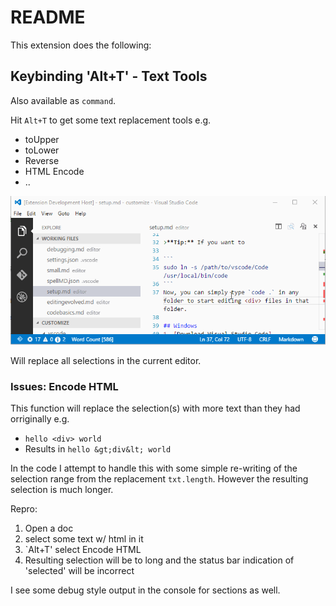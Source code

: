 # README

This extension does the following:

## Keybinding 'Alt+T' - Text Tools
Also available as `command`.

Hit `Alt+T` to get some text replacement tools e.g.

* toUpper
* toLower
* Reverse
* HTML Encode
* ..

![Tools](images/Commands.gif)

Will replace all selections in the current editor.

### Issues: Encode HTML
This function will replace the selection(s) with more text than they had orriginally e.g.

* `hello <div> world`
* Results in `hello &gt;div&lt; world`

In the code I attempt to handle this with some simple re-writing of the selection range from the replacement `txt.length`.  However the resulting selection is much longer.  

Repro:

1. Open a doc
2. select some text w/ html in it
3. `Alt+T' select Encode HTML
4. Resulting selection will be to long and the status bar indication of 'selected' will be incorrect

I see some debug style output in the console for sections as well.
